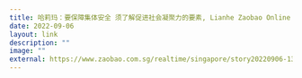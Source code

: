 ```yaml
---
title: 哈莉玛：要保障集体安全 须了解促进社会凝聚力的要素, Lianhe Zaobao Online
date: 2022-09-06
layout: link
description: ""
image: ""
external: https://www.zaobao.com.sg/realtime/singapore/story20220906-1310183
---
```

